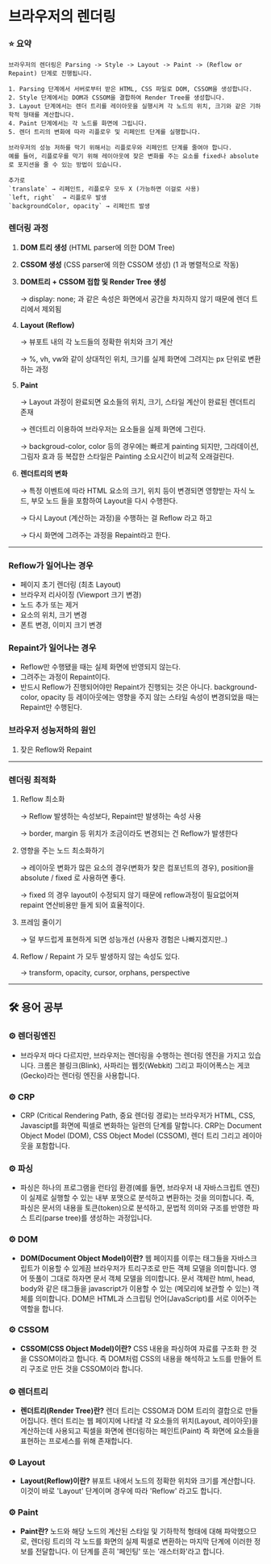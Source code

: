 # 브라우저의 렌더링

### ⭐️ 요약
```
브라우저의 렌더링은 Parsing -> Style -> Layout -> Paint -> (Reflow or Repaint) 단계로 진행됩니다.

1. Parsing 단계에서 서버로부터 받은 HTML, CSS 파일로 DOM, CSSOM을 생성합니다.
2. Style 단계에서는 DOM과 CSSOM을 결합하여 Render Tree를 생성합니다.
3. Layout 단계에서는 렌더 트리를 레이아웃을 실행시켜 각 노드의 위치, 크기와 같은 기하학적 형태를 계산합니다.
4. Paint 단계에서는 각 노드를 화면에 그립니다.
5. 렌더 트리의 변화에 따라 리플로우 및 리페인트 단계를 실행합니다.

브라우저의 성능 저하를 막기 위해서는 리플로우와 리페인트 단계를 줄여야 합니다.
예를 들어, 리플로우를 막기 위해 레이아웃에 잦은 변화를 주는 요소를 fixed나 absolute로 포지션을 줄 수 있는 방법이 있습니다.

추가로
`translate` → 리페인트, 리플로우 모두 X (가능하면 이걸로 사용)
`left, right`  → 리플로우 발생
`backgroundColor, opacity` → 리페인트 발생
```

### 렌더링 과정

1. **DOM 트리 생성** (HTML parser에 의한 DOM Tree)
2. **CSSOM 생성** (CSS parser에 의한 CSSOM 생성) (1 과 병렬적으로 작동)
3. **DOM트리 + CSSOM 접합 및 Render Tree 생성**

   → display: none; 과 같은 속성은 화면에서 공간을 차지하지 않기 때문에 렌더 트리에서 제외됨
5. **Layout (Reflow)**

   → 뷰포트 내의 각 노드들의 정확한 위치와 크기 계산

   → %, vh, vw와 같이 상대적인 위치, 크기를 실제 화면에 그려지는 px 단위로 변환하는 과정
7. **Paint**

   → Layout 과정이 완료되면 요소들의 위치, 크기, 스타일 계산이 완료된 렌더트리 존재

   → 렌더트리 이용하여 브라우저는 요소들을 실제 화면에 그린다.

   → backgroud-color, color 등의 경우에는 빠르게 painting 되지만, 그라데이션, 그림자 효과 등 복잡한 스타일은 Painting 소요시간이 비교적 오래걸린다.
   
9. **렌더트리의 변화**

   → 특정 이벤트에 따라 HTML 요소의 크기, 위치 등이 변경되면 영향받는 자식 노드, 부모 노드 들을 포함하여 Layout을 다시 수행한다.

   → 다시 Layout (계산하는 과정)을 수행하는 걸 Reflow 라고 하고

   → 다시 화면에 그려주는 과정을 Repaint라고 한다.

---
### Reflow가 일어나는 경우

- 페이지 초기 렌더링 (최초 Layout)
- 브라우저 리사이징 (Viewport 크기 변경)
- 노드 추가 또는 제거
- 요소의 위치, 크기 변경
- 폰트 변경, 이미지 크기 변경

### Repaint가 일어나는 경우

- Reflow만 수행됐을 때는 실제 화면에 반영되지 않는다.
- 그려주는 과정이 Repaint이다.
- 반드시 Reflow가 진행되어야만 Repaint가 진행되는 것은 아니다. background-color, opacity 등 레이아웃에는 영향을 주지 않는 스타일 속성이 변경되었을 때는 Repaint만 수행된다.

### 브라우저 성능저하의 원인

1. 잦은 Reflow와 Repaint

---
### 렌더링 최적화

1. Reflow 최소화

   → Reflow 발생하는 속성보다, Repaint만 발생하는 속성 사용

   → border, margin 등 위치가 조금이라도 변경되는 건 Reflow가 발생한다

2. 영향을 주는 노드 최소화하기

   → 레이아웃 변화가 많은 요소의 경우(변화가 찾은 컴포넌트의 경우), position을 absolute / fixed 로 사용하면 좋다.

   → fixed 의 경우 layout이 수정되지 않기 때문에 reflow과정이 필요없어져 repaint 연산비용만 들게 되어 효율적이다.

3. 프레임 줄이기

   → 덜 부드럽게 표현하게 되면 성능개선 (사용자 경험은 나빠지겠지만..)

4. Reflow / Repaint 가 모두 발생하지 않는 속성도 있다.

   → transform, opacity, cursor, orphans, perspective

---
## :hammer_and_wrench: 용어 공부

### :gear: 렌더링엔진

- 브라우저 마다 다르지만, 브라우저는 렌더링을 수행하는 렌더링 엔진을 가지고 있습니다. 크롬은 블링크(Blink), 사파리는 웹킷(Webkit) 그리고 파이어폭스는 게코(Gecko)라는 렌더링 엔진을 사용합니다.

### :gear: CRP

- CRP (Critical Rendering Path, 중요 렌더링 경로)는 브라우저가 HTML, CSS, Javascipt를 화면에 픽셀로 변화하는 일련의 단계를 말합니다. CRP는 Document Object Model (DOM), CSS Object Model (CSSOM), 렌더 트리 그리고 레이아웃을 포함합니다.

### :gear: 파싱

- 파싱은 하나의 프로그램을 런타임 환경(예를 들면, 브라우저 내 자바스크립트 엔진)이 실제로 실행할 수 있는 내부 포맷으로 분석하고 변환하는 것을 의미합니다. 즉, 파싱은 문서의 내용을 토큰(token)으로 분석하고, 문법적 의미와 구조를 반영한 파스 트리(parse tree)를 생성하는 과정입니다.

### :gear: DOM

- **DOM(Document Object Model)이란?** 웹 페이지를 이루는 태그들을 자바스크립트가 이용할 수 있게끔 브라우저가 트리구조로 만든 객체 모델을 의미합니다. 영어 뜻풀이 그대로 하자면 문서 객체 모델을 의미합니다. 문서 객체란 html, head, body와 같은 태그들을 javascript가 이용할 수 있는 (메모리에 보관할 수 있는) 객체를 의미합니다. DOM은 HTML과 스크립팅 언어(JavaScript)를 서로 이어주는 역할을 합니다.

### :gear: CSSOM

- **CSSOM(CSS Object Model)이란?** CSS 내용을 파싱하여 자료를 구조화 한 것을 CSSOM이라고 합니다. 즉 DOM처럼 CSS의 내용을 해석하고 노드를 만들어 트리 구조로 만든 것을 CSSOM이라 합니다.

### :gear: 렌더트리

- **렌더트리(Render Tree)란?** 렌더 트리는 CSSOM과 DOM 트리의 결합으로 만들어집니다. 렌더 트리는 웹 페이지에 나타낼 각 요소들의 위치(Layout, 레이아웃)을 계산하는데 사용되고 픽셀을 화면에 렌더링하는 페인트(Paint) 즉 화면에 요소들을 표현하는 프로세스를 위해 존재합니다.

### :gear: Layout

- **Layout(Reflow)이란?** 뷰포트 내에서 노드의 정확한 위치와 크기를 계산합니다. 이것이 바로 'Layout' 단계이며 경우에 따라 'Reflow' 라고도 합니다.

### :gear: Paint

- **Paint란?** 노드와 해당 노드의 계산된 스타일 및 기하학적 형태에 대해 파악했으므로, 렌더링 트리의 각 노드를 화면의 실제 픽셀로 변환하는 마지막 단계에 이러한 정보를 전달합니다. 이 단계를 흔히 '페인팅' 또는 '래스터화'라고 합니다.

<br>
